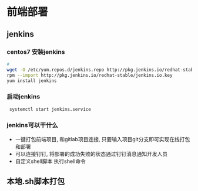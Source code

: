 # 前端部署
## jenkins
### centos7 安装jenkins
```bash
# 
wget -O /etc/yum.repos.d/jenkins.repo http://pkg.jenkins.io/redhat-stable/jenkins.repo
rpm --import http://pkg.jenkins.io/redhat-stable/jenkins.io.key
yum install jenkins
```
### 启动jenkins
```bash
 systemctl start jenkins.service
```
### jenkins可以干什么
- 一键打包前端项目, 和gitlab项目连接, 只要输入项目git分支即可实现在线打包和部署
- 可以连接钉钉, 将部署的成功失败的状态通过钉钉消息通知开发人员
- 自定义shell脚本 执行shell命令
## 本地.sh脚本打包